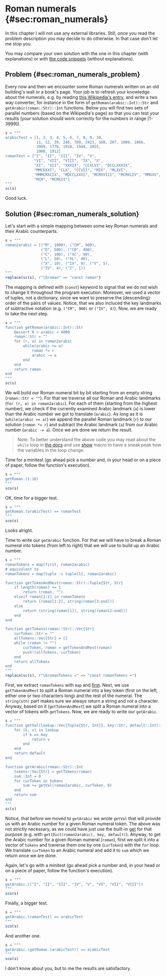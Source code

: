 # Roman numerals {#sec:roman_numerals}

In this chapter I will not use any external libraries. Still, once you read the
problem description you may decide to do otherwise. In that case don't let me
stop you.

You may compare your own solution with the one in this chapter (with
explanations) or with [the code
snippets](https://github.com/b-lukaszuk/BS_wJ_eng/tree/main/code_snippets/roman_numerals)
(without explanations).

## Problem {#sec:roman_numerals_problem}

Every now and then we encounter some Roman numerals written on an old building's
wall or a book's page. Your job is to refresh your knowledge about the
numerals, e.g. by reading [this Wikipedia's
entry](https://en.wikipedia.org/wiki/Roman_numerals), and write a two way
converter, for instance in the form of `getRoman(arabic::Int)::Str` and
`getArabic(roman::Str)::Int` functions. Below you will find two sets of parallel
numbers (based on the Wikipedia's page) so that you can test your results (your
solution should work correctly for the numbers in range [1-3999]).

```jl
s = """
arabicTest = [1, 2, 3, 4, 5, 6, 7, 8, 9, 10,
              11, 12, 39, 246, 789, 2421, 160, 207, 1009, 1066,
              3999, 1776, 1918, 1944, 2025,
			  1900, 1912]
romanTest = ["I", "II", "III", "IV", "V",
             "VI", "VII", "VIII", "IX", "X",
             "XI", "XII", "XXXIX", "CCXLVI", "DCCLXXXIX",
             "MMCDXXI", "CLX", "CCVII", "MIX", "MLXVI",
             "MMMCMXCIX", "MDCCLXXVI", "MCMXVIII", "MCMXLIV", "MMXXV",
             "MCM", "MCMXII"]
"""
sc(s)
```

Good luck.

## Solution {#sec:roman_numerals_solution}

Let's start with a simple mapping between some key Roman numerals and their
Arabic counterparts.

```jl
s = """
roman2arabic = [("M", 1000), ("CM", 900),
                ("D", 500), ("CD", 400),
                ("C", 100), ("XC", 90),
                ("L", 50), ("XL", 40),
                ("X", 10), ("IX", 9), ("V", 5),
                ("IV", 4), ("I", 1)]
"""
replace(sc(s), r"\broman" => "const roman")
```

The mapping is defined with (`const`) keyword to signal that we do
not wish to change it throughout the program execution. Moreover, we used a
vector of tuples, not a dictionary, since we want to preserve the (descending)
order of the pairs of values. Notice, that we also incluced the key landmarks
of subtractive notation (e.g. `("CM", 900)` or `("IV", 4)`). Now, we are ready
to take the next step.

```jl
s = """
function getRoman(arabic::Int)::Str
    @assert 0 < arabic < 4000
    roman::Str = ""
    for (r, a) in roman2arabic
        while(arabic >= a)
            roman *= r
            arabic -= a
        end
    end
    return roman
end
"""
sc(s)
```

We will build our Roman numeral bit by bit starting from an empty string
(`roman::Str = ""`). For that we traverse all our Roman and Arabic landmarks
(`for (r, a) in roman2arabic`). For each of them (starting from the highest number),
we check if the currently examined Arabic landmark (`a`) is lower than the
Arabic number we got to translate (`arabic`). As long as it is
(`while(arabic >= a)`) we append the parallel Roman landmark (`r`) to our
solution (`roman *= r`) and subtract the Arabic landmark (`a`) from our Arabic
number (`arabic -= a`). Once we are done we return the result.

> Note. To better understand the above code you may read about the `while` loop
> in [the docs](https://docs.julialang.org/en/v1/base/base/#while) and use
> [show](https://docs.julialang.org/en/v1/base/base/#Base.@show) macro to have
> a sneak peak how the variables in the loop change.

Time for a minitest (go ahead pick a number and, in your head or on a piece of
paper, follow the function's execution).

```jl
s = """
getRoman.(1:10)
"""
sco(s)
```

OK, time for a bigger test.

```jl
s = """
getRoman.(arabicTest) == romanTest
"""
sco(s)
```

Looks alright.

Time to write our `getArabic` function. For that we will have to break a Roman
numeral into tokens (from left to right) that we will use to build up an Arabic
number.

```jl
s = """
romanTokens = map(first, roman2arabic)
# equivalent to
romanTokens = map(tuple -> tuple[1], roman2arabic)

function getTokenAndRest(roman::Str)::Tuple{Str, Str}
    if length(roman) <= 1
        return (roman, "")
    elseif roman[1:2] in romanTokens
        return (roman[1:2], string(roman[3:end]))
    else
        return (string(roman[1]), string(roman[2:end]))
    end
end

function getTokens(roman::Str)::Vec{Str}
    curToken::Str = ""
    allTokens::Vec{Str} = []
    while (roman != "")
        curToken, roman = getTokenAndRest(roman)
        push!(allTokens, curToken)
    end
    return allTokens
end
"""
replace(sc(s), r"\bromanTokens =" => "const romanTokens =")
```

First, we extract `romanTokens` with `map` and
[first](https://docs.julialang.org/en/v1/base/collections/#Base.first). Next,
we use `getTokenAndRest` to split a Roman numeral into a key token (first on the
left, either one or two characters long) and the rest of the
numeral. The `string(sth)` part makes sure we always return a string and not a
character. Anyway, based on it (`getTokenAndRest`) we split a Roman numeral into
a vector of tokens with `getTokens`. Now, we are ready to write our `getArabic`.

```jl
s = """
function getVal(lookup::Vec{Tuple{Str, Int}}, key::Str, default::Int)::Int
    for (k, v) in lookup
        if k == key
            return v
        end
    end
    return default
end

function getArabic(roman::Str)::Int
    tokens::Vec{Str} = getTokens(roman)
    sum::Int = 0
    for curToken in tokens
        sum += getVal(roman2arabic, curToken, 0)
    end
    return sum
end
"""
sc(s)
```

Notice, that before we moved to `getArabic` we wrote `getVal` that will provide
us with an Arabic number for a given Roman numeral token. The above was not
strictly necessary, as we could have just use the built-in
[get](https://docs.julialang.org/en/v1/base/collections/#Base.get) for that
purpose (e.g. with `get(Dict(roman2arabic), key, default)`). Anyway, to get the
Arabic number for a given Roman numeral (`roman`), first we split it into a
vector of `tokens` and traverse them one by one (`curToken`) with the `for`
loop. We translate `curToken` to an Arabic numeral and add it to `sum` which we
return once we are done.

Again, let's go with a minitest (go ahead pick a number and, in your head or on
a piece of paper, follow the function's execution).

```jl
s = """
getArabic.(["I", "II", "III", "IV", "V", "VI", "VII", "VIII"])
"""
sco(s)
```

Finally, a bigger test.

```jl
s = """
getArabic.(romanTest) == arabicTest
"""
sco(s)
```

And another one.

```jl
s = """
getArabic.(getRoman.(arabicTest)) == arabicTest
"""
sco(s)
```

I don't know about you, but to me the results are satisfactory.
